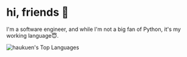 <h1>hi, friends 👋</h1>

<p>I'm a software engineer, and while I'm not a big fan of Python, it's my working language😇.</p>

<img align="left" src="https://github-readme-stats.vercel.app/api/top-langs/?username=haukuen&layout=compact&langs_count=8&theme=radical" alt="haukuen's Top Languages">
